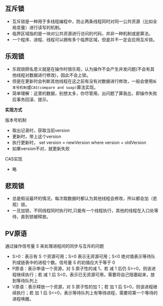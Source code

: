 ## 互斥锁
- 互斥锁是一种用于多线程编程中，防止两条线程同时对同一公共资源（比如全局变量）进行读写的机制。
- 临界区域指的是一块对公共资源进行访问的代码，并非一种机制或是算法。
- 一个程序、进程、线程可以拥有多个临界区域，但是并不一定会应用互斥锁。

## 乐观锁
- 乐观锁顾名思义就是在操作时很乐观，认为操作不会产生并发问题(不会有其他线程对数据进行修改)，因此不会上锁。
- 但是在更新时会判断其他线程在这之前有没有对数据进行修改，一般会使用`版本号机制`或`CAS(compare and swap)`算法实现。
- 简单理解：这里的数据，别想太多，你尽管用，出问题了算我怂，即操作失败后事务回滚、提示。

**实现方式**

版本号机制
- 取出记录时，获取当前version
- 更新时，带上这个version
- 执行更新时， set version = newVersion where version = oldVersion
- 如果version不对，就更新失败

CAS实现
- 略

## 悲观锁
- 总是假设最坏的情况，每次取数据时都认为其他线程会修改，所以都会加（悲观）锁。
- 一旦加锁，不同线程同时执行时,只能有一个线程执行，其他的线程在入口处等待，直到锁被释放。

## PV原语
通过操作信号量 S 来处理进程间的同步与互斥的问题
- S>0：表示有 S 个资源可用；S=0 表示无资源可用；S<0 绝对值表示等待队列或链表中的进程个数。信号量 S 的初值应大于等于 0
- P原语：表示申请一个资源，对 S 原子性的减 1，若 减 1 后仍 S>=0，则该进程继续执行；若 减 1 后 S<0，表示已无资源可用，需要将自己阻塞起来，放到等待队列上
- V原语：表示释放一个资源，对 S 原子性的加 1；若 加 1 后 S>0，则该进程继续执行；若 加 1 后 S<=0，表示等待队列上有等待进程，需要将第一个等待的进程唤醒。